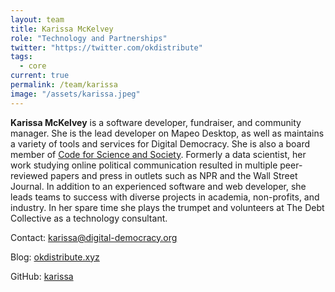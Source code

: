 ```yaml
---
layout: team
title: Karissa McKelvey
role: "Technology and Partnerships"
twitter: "https://twitter.com/okdistribute"
tags:
  - core
current: true
permalink: /team/karissa
image: "/assets/karissa.jpeg"
---
```


**Karissa McKelvey** is a software developer, fundraiser, and community manager. She is the lead developer on Mapeo Desktop, as well as maintains a variety of tools and services for Digital Democracy. She is also a board member of [Code for Science and Society](https://codeforscience.org). Formerly a data scientist, her work studying online political communication resulted in multiple peer-reviewed papers and press in outlets such as NPR and the Wall Street Journal. In addition to an experienced software and web developer, she leads teams to success with diverse projects in academia, non-profits, and industry. In her spare time she plays the trumpet and volunteers at The Debt Collective as a technology consultant.

Contact: [karissa@digital-democracy.org](mailto:karissa@digital-democracy.org)

Blog: [okdistribute.xyz](http://okdistribute.xyz)

GitHub: [karissa](https://github.com/karissa)
